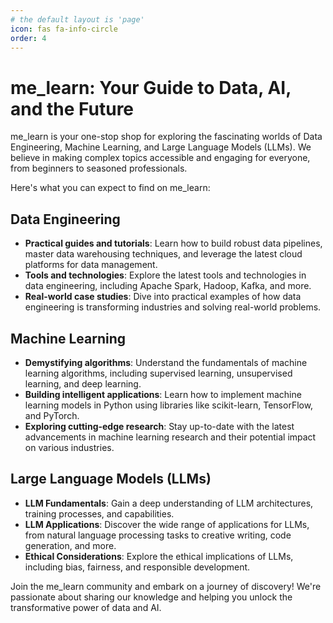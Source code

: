 ```yaml
---
# the default layout is 'page'
icon: fas fa-info-circle
order: 4
---
```

# me_learn: Your Guide to Data, AI, and the Future

me_learn is your one-stop shop for exploring the fascinating worlds of Data Engineering, Machine Learning, and Large Language Models (LLMs). We believe in making complex topics accessible and engaging for everyone, from beginners to seasoned professionals.

Here's what you can expect to find on me_learn:

## Data Engineering

- **Practical guides and tutorials**: Learn how to build robust data pipelines, master data warehousing techniques, and leverage the latest cloud platforms for data management.
- **Tools and technologies**: Explore the latest tools and technologies in data engineering, including Apache Spark, Hadoop, Kafka, and more.
- **Real-world case studies**: Dive into practical examples of how data engineering is transforming industries and solving real-world problems.

## Machine Learning

- **Demystifying algorithms**: Understand the fundamentals of machine learning algorithms, including supervised learning, unsupervised learning, and deep learning.
- **Building intelligent applications**: Learn how to implement machine learning models in Python using libraries like scikit-learn, TensorFlow, and PyTorch.
- **Exploring cutting-edge research**: Stay up-to-date with the latest advancements in machine learning research and their potential impact on various industries.

## Large Language Models (LLMs)

- **LLM Fundamentals**: Gain a deep understanding of LLM architectures, training processes, and capabilities.
- **LLM Applications**: Discover the wide range of applications for LLMs, from natural language processing tasks to creative writing, code generation, and more.
- **Ethical Considerations**: Explore the ethical implications of LLMs, including bias, fairness, and responsible development.

Join the me_learn community and embark on a journey of discovery! We're passionate about sharing our knowledge and helping you unlock the transformative power of data and AI.